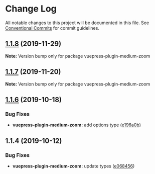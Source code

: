 # Change Log

All notable changes to this project will be documented in this file.
See [Conventional Commits](https://conventionalcommits.org) for commit guidelines.

## [1.1.8](https://github.com/vuepress/vuepress-community/compare/vuepress-plugin-medium-zoom@1.1.7...vuepress-plugin-medium-zoom@1.1.8) (2019-11-29)

**Note:** Version bump only for package vuepress-plugin-medium-zoom

## [1.1.7](https://github.com/vuepress/vuepress-community/compare/vuepress-plugin-medium-zoom@1.1.6...vuepress-plugin-medium-zoom@1.1.7) (2019-11-20)

**Note:** Version bump only for package vuepress-plugin-medium-zoom

## [1.1.6](https://github.com/vuepress/vuepress-community/compare/vuepress-plugin-medium-zoom@1.1.4...vuepress-plugin-medium-zoom@1.1.6) (2019-10-18)

### Bug Fixes

- **vuepress-plugin-medium-zoom:** add options type ([e196a0b](https://github.com/vuepress/vuepress-community/commit/e196a0ba2716b287699c91bab488e6ac77356646))

## 1.1.4 (2019-10-12)

### Bug Fixes

- **vuepress-plugin-medium-zoom:** update types ([e068456](https://github.com/vuepress/vuepress-community/commit/e068456))
